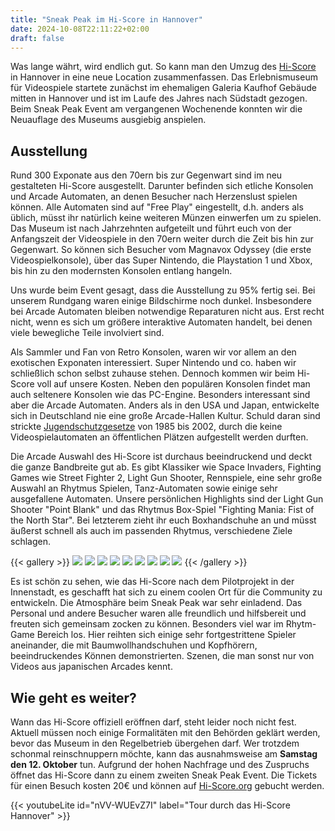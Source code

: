 ```yaml
---
title: "Sneak Peak im Hi-Score in Hannover"
date: 2024-10-08T22:11:22+02:00
draft: false
---
```


Was lange währt, wird endlich gut. So kann man den Umzug des [Hi-Score](https://hi-score.org/) in Hannover in eine neue Location zusammenfassen.
Das Erlebnismuseum für Videospiele startete zunächst im ehemaligen Galeria Kaufhof Gebäude mitten in Hannover und ist im Laufe des Jahres nach Südstadt gezogen. Beim Sneak Peak Event am vergangenen Wochenende konnten wir die Neuauflage des Museums ausgiebig anspielen.

## Ausstellung

Rund 300 Exponate aus den 70ern bis zur Gegenwart sind im neu gestalteten Hi-Score ausgestellt. Darunter befinden sich etliche Konsolen und Arcade Automaten, an denen Besucher nach Herzenslust spielen können. Alle Automaten sind auf "Free Play" eingestellt, d.h. anders als üblich, müsst ihr natürlich keine weiteren Münzen einwerfen um zu spielen. Das Museum ist nach Jahrzehnten aufgeteilt und führt euch von der Anfangszeit der Videospiele in den 70ern weiter durch die Zeit bis hin zur Gegenwart. So können sich Besucher vom Magnavox Odyssey (die erste Videospielkonsole), über das Super Nintendo, die Playstation 1 und Xbox, bis hin zu den modernsten Konsolen entlang hangeln. 

Uns wurde beim Event gesagt, dass die Ausstellung zu 95% fertig sei. Bei unserem Rundgang waren einige Bildschirme noch dunkel. Insbesondere bei Arcade Automaten bleiben notwendige Reparaturen nicht aus. Erst recht nicht, wenn es sich um größere interaktive Automaten handelt, bei denen viele bewegliche Teile involviert sind.

Als Sammler und Fan von Retro Konsolen, waren wir vor allem an den exotischen Exponaten interessiert. Super Nintendo und co. haben wir schließlich schon selbst zuhause stehen. Dennoch kommen wir beim Hi-Score voll auf unsere Kosten. Neben den populären Konsolen findet man auch seltenere Konsolen wie das PC-Engine. Besonders interessant sind aber die Arcade Automaten. Anders als in den USA und Japan, entwickelte sich in Deutschland nie eine große Arcade-Hallen Kultur. Schuld daran sind strickte [Jugendschutzgesetze](https://www.bgbl.de/xaver/bgbl/start.xav?start=//*%5B@attr_id=%27bgbl185s0425.pdf%27%5D#__bgbl__%2F%2F*%5B%40attr_id%3D%27bgbl185s0425.pdf%27%5D__1728455288081) von 1985 bis 2002, durch die keine Videospielautomaten an öffentlichen Plätzen aufgestellt werden durften.

Die Arcade Auswahl des Hi-Score ist durchaus beeindruckend und deckt die ganze Bandbreite gut ab. Es gibt Klassiker wie Space Invaders, Fighting Games wie Street Fighter 2, Light Gun Shooter, Rennspiele, eine sehr große Auswahl an Rhytmus Spielen, Tanz-Automaten sowie einige sehr ausgefallene Automaten. Unsere persönlichen Highlights sind der Light Gun Shooter "Point Blank" und das Rhytmus Box-Spiel "Fighting Mania: Fist of the North Star". Bei letzterem zieht ihr euch Boxhandschuhe an und müsst äußerst schnell als auch im passenden Rhytmus, verschiedene Ziele schlagen.

{{< gallery >}}
<img src="gallery/Eingang.jpg" class="grid-w33" />
<img src="gallery/Arcade Klassiker.jpg" class="grid-w33" />
<img src="gallery/C64.jpg" class="grid-w33" />
<img src="gallery/90s Gaming.jpg" class="grid-w33" />
<img src="gallery/Point Blank.jpg" class="grid-w33" />
<img src="gallery/Playstation 1.jpg" class="grid-w33" />
<img src="gallery/Fighting Mania.jpg" class="grid-w33" />
<img src="gallery/2000er Gaming.jpg" class="grid-w33" />
<img src="gallery/2010-Modern.jpg" class="grid-w33" />
{{< /gallery >}}

Es ist schön zu sehen, wie das Hi-Score nach dem Pilotprojekt in der Innenstadt, es geschafft hat sich zu einem coolen Ort für die Community zu entwickeln. Die Atmosphäre beim Sneak Peak war sehr einladend. Das Personal und andere Besucher waren alle freundlich und hilfsbereit und freuten sich gemeinsam zocken zu können. Besonders viel war im Rhytm-Game Bereich los. Hier reihten sich einige sehr fortgestrittene Spieler aneinander, die mit Baumwollhandschuhen und Kopfhörern, beeindruckendes Können demonstrierten. Szenen, die man sonst nur von Videos aus japanischen Arcades kennt.

## Wie geht es weiter?

Wann das Hi-Score offiziell eröffnen darf, steht leider noch nicht fest. Aktuell müssen noch einige Formalitäten mit den Behörden geklärt werden, bevor das Museum in den Regelbetrieb übergehen darf. Wer trotzdem schonmal reinschnuppern möchte, kann das ausnahmsweise am **Samstag den 12. Oktober** tun. Aufgrund der hohen Nachfrage und des Zuspruchs öffnet das Hi-Score dann zu einem zweiten Sneak Peak Event. Die Tickets für einen Besuch kosten 20€ und können auf [Hi-Score.org](https://hi-score.org) gebucht werden.

{{< youtubeLite id="nVV-WUEvZ7I" label="Tour durch das Hi-Score Hannover" >}}